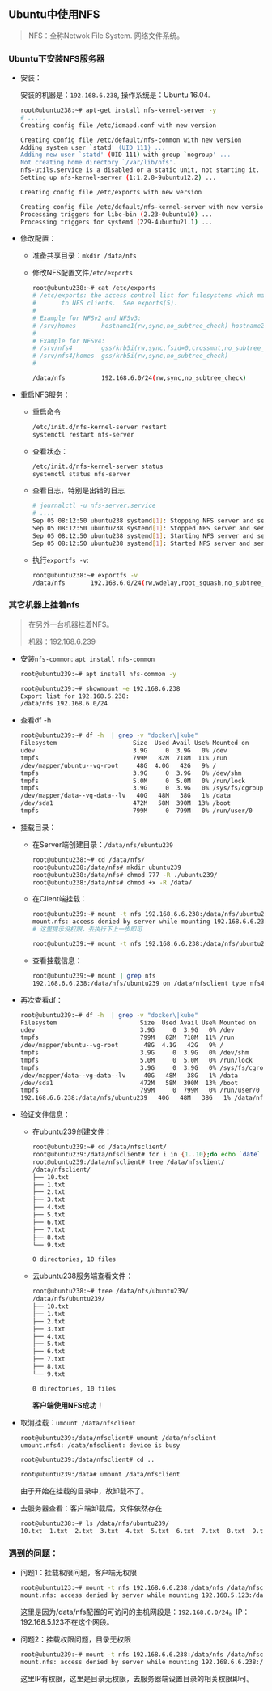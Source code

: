 ## Ubuntu中使用NFS

> NFS：全称Netwok File System. 网络文件系统。



### Ubuntu下安装NFS服务器

- 安装：

  安装的机器是：`192.168.6.238`, 操作系统是：Ubuntu 16.04.

  ```bash
  root@ubuntu238:~# apt-get install nfs-kernel-server -y
  # .....
  Creating config file /etc/idmapd.conf with new version
  
  Creating config file /etc/default/nfs-common with new version
  Adding system user `statd' (UID 111) ...
  Adding new user `statd' (UID 111) with group `nogroup' ...
  Not creating home directory `/var/lib/nfs'.
  nfs-utils.service is a disabled or a static unit, not starting it.
  Setting up nfs-kernel-server (1:1.2.8-9ubuntu12.2) ...
  
  Creating config file /etc/exports with new version
  
  Creating config file /etc/default/nfs-kernel-server with new version
  Processing triggers for libc-bin (2.23-0ubuntu10) ...
  Processing triggers for systemd (229-4ubuntu21.1) ...
  ```

- 修改配置：

  - 准备共享目录：`mkdir /data/nfs`

  - 修改NFS配置文件`/etc/exports`

    ```bash
    root@ubuntu238:~# cat /etc/exports
    # /etc/exports: the access control list for filesystems which may be exported
    #		to NFS clients.  See exports(5).
    #
    # Example for NFSv2 and NFSv3:
    # /srv/homes       hostname1(rw,sync,no_subtree_check) hostname2(ro,sync,no_subtree_check)
    #
    # Example for NFSv4:
    # /srv/nfs4        gss/krb5i(rw,sync,fsid=0,crossmnt,no_subtree_check)
    # /srv/nfs4/homes  gss/krb5i(rw,sync,no_subtree_check)
    #
    
    /data/nfs          192.168.6.0/24(rw,sync,no_subtree_check) 
    ```

- 重启NFS服务：

  - 重启命令

    ```bash
    /etc/init.d/nfs-kernel-server restart
    systemctl restart nfs-server
    ```

  - 查看状态：

    ```bash
    /etc/init.d/nfs-kernel-server status
    systemctl status nfs-server
    ```

  - 查看日志，特别是出错的日志

    ```bash
    # journalctl -u nfs-server.service
    # ....
    Sep 05 08:12:50 ubuntu238 systemd[1]: Stopping NFS server and services...
    Sep 05 08:12:50 ubuntu238 systemd[1]: Stopped NFS server and services.
    Sep 05 08:12:50 ubuntu238 systemd[1]: Starting NFS server and services...
    Sep 05 08:12:50 ubuntu238 systemd[1]: Started NFS server and services.
    ```

  - 执行`exportfs -v`:

    ```bash
    root@ubuntu238:~# exportfs -v
    /data/nfs     	192.168.6.0/24(rw,wdelay,root_squash,no_subtree_check,sec=sys,rw,root_squash,no_all_squash)
    ```

    

### 其它机器上挂着nfs

> 在另外一台机器挂着NFS。
>
> 机器：192.168.6.239

- 安装`nfs-common`: `apt install nfs-common`

  ```bash
  root@ubuntu239:~# apt install nfs-common -y
  
  root@ubuntu239:~# showmount -e 192.168.6.238
  Export list for 192.168.6.238:
  /data/nfs 192.168.6.0/24
  ```

- 查看df -h

  ```bash
  root@ubuntu239:~# df -h  | grep -v "docker\|kube"
  Filesystem                     Size  Used Avail Use% Mounted on
  udev                           3.9G     0  3.9G   0% /dev
  tmpfs                          799M   82M  718M  11% /run
  /dev/mapper/ubuntu--vg-root     48G  4.0G   42G   9% /
  tmpfs                          3.9G     0  3.9G   0% /dev/shm
  tmpfs                          5.0M     0  5.0M   0% /run/lock
  tmpfs                          3.9G     0  3.9G   0% /sys/fs/cgroup
  /dev/mapper/data--vg-data--lv   40G   48M   38G   1% /data
  /dev/sda1                      472M   58M  390M  13% /boot
  tmpfs                          799M     0  799M   0% /run/user/0
  ```

- 挂载目录：

  - 在Server端创建目录：`/data/nfs/ubuntu239`

    ```bash
    root@ubuntu238:~# cd /data/nfs/
    root@ubuntu238:/data/nfs# mkdir ubuntu239
    root@ubuntu238:/data/nfs# chmod 777 -R ./ubuntu239/
    root@ubuntu238:/data/nfs# chmod +x -R /data/
    ```

  - 在Client端挂载：

    ```bash
    root@ubuntu239:~# mount -t nfs 192.168.6.6.238:/data/nfs/ubuntu239 /data/nfsclient/
    mount.nfs: access denied by server while mounting 192.168.6.6.238:/data/nfs/ubuntu239
    # 这里提示没权限，去执行下上一步即可
    
    root@ubuntu239:~# mount -t nfs 192.168.6.6.238:/data/nfs/ubuntu239 /data/nfsclient/
    ```

  - 查看挂载信息：

    ```bash
    root@ubuntu239:~# mount | grep nfs
    192.168.6.6.238:/data/nfs/ubuntu239 on /data/nfsclient type nfs4 (rw,relatime,vers=4.0,rsize=1048576,wsize=1048576,namlen=255,hard,proto=tcp,port=0,timeo=600,retrans=2,sec=sys,clientaddr=192.168.6.6.239,local_lock=none,addr=192.168.6.6.238)
    ```

- 再次查看df：

  ```bash
  root@ubuntu239:~# df -h  | grep -v "docker\|kube"
  Filesystem                       Size  Used Avail Use% Mounted on
  udev                             3.9G     0  3.9G   0% /dev
  tmpfs                            799M   82M  718M  11% /run
  /dev/mapper/ubuntu--vg-root       48G  4.1G   42G   9% /
  tmpfs                            3.9G     0  3.9G   0% /dev/shm
  tmpfs                            5.0M     0  5.0M   0% /run/lock
  tmpfs                            3.9G     0  3.9G   0% /sys/fs/cgroup
  /dev/mapper/data--vg-data--lv     40G   48M   38G   1% /data
  /dev/sda1                        472M   58M  390M  13% /boot
  tmpfs                            799M     0  799M   0% /run/user/0
  192.168.6.6.238:/data/nfs/ubuntu239   40G   48M   38G   1% /data/nfsclient
  ```

- 验证文件信息：

  - 在ubuntu239创建文件：

    ```bash
    root@ubuntu239:~# cd /data/nfsclient/
    root@ubuntu239:/data/nfsclient# for i in {1..10};do echo `date` > $i.txt;done
    root@ubuntu239:/data/nfsclient# tree /data/nfsclient/
    /data/nfsclient/
    ├── 10.txt
    ├── 1.txt
    ├── 2.txt
    ├── 3.txt
    ├── 4.txt
    ├── 5.txt
    ├── 6.txt
    ├── 7.txt
    ├── 8.txt
    └── 9.txt
    
    0 directories, 10 files
    ```

  - 去ubuntu238服务端查看文件：

    ```bash
    root@ubuntu238:~# tree /data/nfs/ubuntu239/
    /data/nfs/ubuntu239/
    ├── 10.txt
    ├── 1.txt
    ├── 2.txt
    ├── 3.txt
    ├── 4.txt
    ├── 5.txt
    ├── 6.txt
    ├── 7.txt
    ├── 8.txt
    └── 9.txt
    
    0 directories, 10 files
    ```

    **客户端使用NFS成功！**

- 取消挂载：`umount /data/nfsclient`

  ```bash
  root@ubuntu239:/data/nfsclient# umount /data/nfsclient
  umount.nfs4: /data/nfsclient: device is busy
  
  root@ubuntu239:/data/nfsclient# cd ..
  
  root@ubuntu239:/data# umount /data/nfsclient
  ```

  由于开始在挂载的目录中，故卸载不了。

- 去服务器查看：客户端卸载后，文件依然存在

  ```bash
  root@ubuntu238:~# ls /data/nfs/ubuntu239/
  10.txt  1.txt  2.txt  3.txt  4.txt  5.txt  6.txt  7.txt  8.txt  9.txt
  ```

  

### 遇到的问题：

- 问题1：挂载权限问题，客户端无权限

  ```bash
  root@ubuntu123:~# mount -t nfs 192.168.6.6.238:/data/nfs /data/nfsclient/
  mount.nfs: access denied by server while mounting 192.168.5.123:/data/nfs
  ```

  这里是因为/data/nfs配置的可访问的主机网段是：`192.168.6.0/24`。IP：192.168.5.123不在这个网段。

- 问题2：挂载权限问题，目录无权限

  ```bash
  root@ubuntu239:~# mount -t nfs 192.168.6.6.238:/data/nfs /data/nfsclient/
  mount.nfs: access denied by server while mounting 192.168.6.6.238:/data/nfs
  ```

  这里IP有权限，这里是目录无权限，去服务器端设置目录的相关权限即可。

  